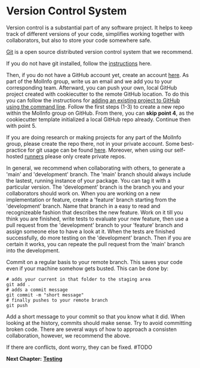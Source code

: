 # Version Control System

Version control is a substantial part of any software project. It helps to keep track of different versions of your code, simplifies working together with collaborators, but also to store your code somewhere safe.

[Git](https://git-scm.com/) is a open source distributed version control system that we recommend.

If you do not have git installed, follow the [instructions](https://git-scm.com/downloads) here.

Then, if you do not have a GitHub account yet, create an account [here](https://github.com/).
As part of the MolInfo group, write us an email and we add you to your corresponding team.
Afterward, you can push your own, local GitHub project created with cookiecutter to the remote GitHub location.
To do this you can follow the instructions for [adding an existing project to GitHub using the command line](https://docs.github.com/en/get-started/importing-your-projects-to-github/importing-source-code-to-github/adding-locally-hosted-code-to-github#adding-a-local-repository-to-github-using-git). Follow the first steps (1-3) to create a new repo within the MolInfo group on GitHub. From there, you can **skip point 4**, as the cookiecutter template initialized a local GitHub repo already.
Continue then with point 5.

If you are doing research or making projects for any part of the MolInfo group, please create the repo there, not in your private account.
Some best-practice for git usage can be found [here](https://deepsource.io/blog/git-best-practices/).
Moreover, when using our self-hosted [runners](https://docs.github.com/en/actions/hosting-your-own-runners/about-self-hosted-runners) please only create private repos.

In general, we recommend when collaborating with others, to generate a 'main' and 'development' branch.
The 'main' branch should always include the lastest, running instance of your package. You can tag it with a particular version.
The 'development' branch is the branch you and your collaborators should work on.
When you are working on a new implementation or feature, create a 'feature' branch starting from the 'development' branch. Name that branch in a easy to read and recognizeable fashion that describes the new feature.
Work on it till you think you are finished, write tests to evaluate your new feature, then use a pull request from the 'development' branch to your 'feature' branch and assign someone else to have a look at it.
When the tests are finished successfully, do more testing on the 'development' branch. Then if you are certain it works, you can repeate the pull request from the 'main' branch into the development.

Commit on a regular basis to your remote branch. This saves your code even if your machine somehow gets busted. This can be done by:
```
# adds your current in that folder to the staging area
git add .
# adds a commit message
git commit -m "short message"
# finally pushes to your remote branch
git push
```    
Add a short message to your commit so that you know what it did. When looking at the history, commits should make sense.
Try to avoid committing broken code.
There are several ways of how to approach a consisten collaboration, however, we recommend the above.

If there are conflicts, dont worry, they can be fixed. #TODO


__Next Chapter:__ [__Testing__](https://github.com/molinfo-vienna/wiki/blob/main/UNIT_TESTING.md)